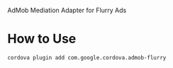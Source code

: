 
AdMob Mediation Adapter for Flurry Ads

# How to Use #

```bash
cordova plugin add com.google.cordova.admob-flurry
```

